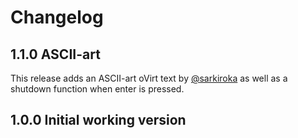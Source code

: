 # Changelog

## 1.1.0 ASCII-art

This release adds an ASCII-art oVirt text by [@sarkiroka](https://github.com/sarkiroka) as well as a shutdown function when enter is pressed.

## 1.0.0 Initial working version